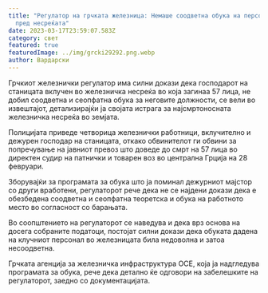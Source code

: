 ```yaml
---
title: "Регулатор на грчката железница: Немаше соодветна обука на персоналот
  пред несреќата"
date: 2023-03-17T23:59:07.583Z
category: свет
featured: true
featuredImage: ../img/grcki29292.png.webp
author: Вардарски
---
```


Грчкиот железнички регулатор има силни докази дека господарот на станицата вклучен во железничка несреќа во која загинаа 57 лица, не добил соодветна и сеопфатна обука за неговите должности, се вели во извештајот, детализирајќи ја својата истрага за најсмртоносната железничка несреќа во земјата.

Полицијата приведе четворица железнички работници, вклучително и дежурен господар на станицата, откако обвинителот ги обвини за попречување на јавниот превоз што доведе до смрт на 57 лица во директен судир на патнички и товарен воз во централна Грција на 28 февруари.

Зборувајќи за програмата за обука што ја поминал дежурниот мајстор со други вработени, регулаторот рече дека не се најдени докази дека е обезбедена соодветна и сеопфатна теоретска и обука на работното место во согласност со барањата.

Во соопштението на регулаторот се наведува и дека врз основа на досега собраните податоци, постојат силни докази дека обуката дадена на клучниот персонал во железницата била недоволна и затоа несоодветна.

Грчката агенција за железничка инфраструктура ОСЕ, која ја надгледува програмата за обука, рече дека детално ќе одговори на забелешките на регулаторот, заедно со документацијата.
